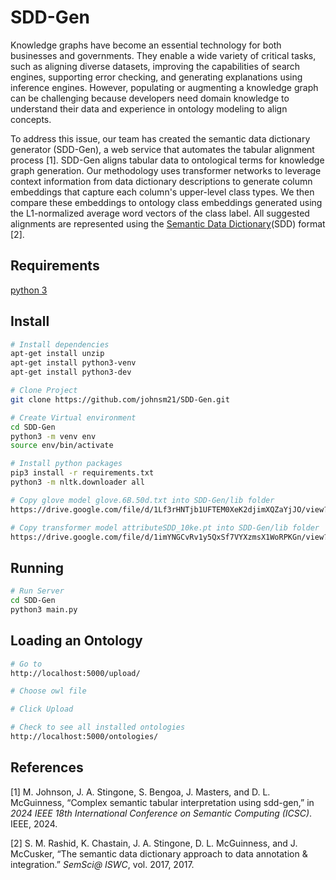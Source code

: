# SDD-Gen
Knowledge graphs have become an essential technology for both businesses and governments. They enable a wide variety of critical tasks, such as aligning diverse datasets, improving the capabilities of search engines, supporting error checking, and generating explanations using inference engines. However, populating or augmenting a knowledge graph can be challenging because developers need domain knowledge to understand their data and experience in ontology modeling to align concepts.

To address this issue, our team has created the semantic data dictionary generator (SDD-Gen), a web service that automates the tabular alignment process [1]. SDD-Gen aligns tabular data to ontological terms for knowledge graph generation. Our methodology uses transformer networks to leverage context information from data dictionary descriptions to generate column embeddings that capture each column's upper-level class types. We then compare these embeddings to ontology class embeddings generated using the L1-normalized average word vectors of the class label. All suggested alignments are represented using the [Semantic Data Dictionary](https://tetherless-world.github.io/sdd/)(SDD) format [2].

## Requirements
[python 3](https://www.python.org/download/releases/3.0/)

## Install
``` bash
# Install dependencies
apt-get install unzip
apt-get install python3-venv
apt-get install python3-dev

# Clone Project
git clone https://github.com/johnsm21/SDD-Gen.git

# Create Virtual environment
cd SDD-Gen
python3 -m venv env
source env/bin/activate

# Install python packages
pip3 install -r requirements.txt
python3 -m nltk.downloader all

# Copy glove model glove.6B.50d.txt into SDD-Gen/lib folder
https://drive.google.com/file/d/1Lf3rHNTjb1UFTEM0XeK2djimXQZaYjJO/view?usp=sharing

# Copy transformer model attributeSDD_10ke.pt into SDD-Gen/lib folder
https://drive.google.com/file/d/1imYNGCvRv1y5QxSf7VYXzmsX1WoRPKGn/view?usp=drive_link
```

## Running
``` bash
# Run Server
cd SDD-Gen
python3 main.py
```

## Loading an Ontology
``` bash
# Go to
http://localhost:5000/upload/

# Choose owl file

# Click Upload

# Check to see all installed ontologies
http://localhost:5000/ontologies/
```

## References
[1] M. Johnson, J. A. Stingone, S. Bengoa, J. Masters, and D. L. McGuinness, “Complex semantic tabular interpretation using sdd-gen,” in *2024 IEEE 18th International Conference on Semantic Computing (ICSC)*. IEEE, 2024.

[2] S. M. Rashid, K. Chastain, J. A. Stingone, D. L. McGuinness, and J. McCusker, “The semantic data dictionary approach to data annotation & integration.” *SemSci@ ISWC*, vol. 2017, 2017.
